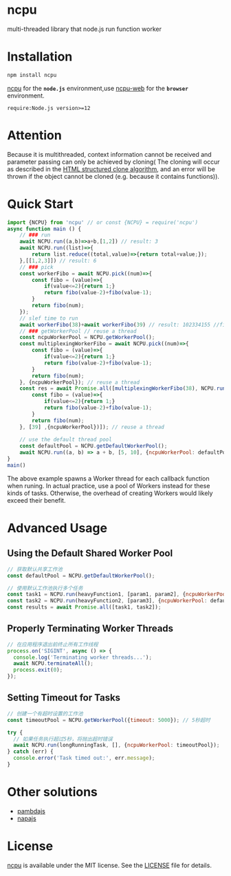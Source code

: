 # ncpu
multi-threaded library that node.js run function worker

# Installation 
```sh
npm install ncpu
```
[ncpu](https://github.com/zy445566/ncpu) for the **`node.js`** environment,use [ncpu-web](https://github.com/zy445566/ncpu-web) for the **`browser`** environment.


`require:Node.js version>=12`


# Attention
Because it is multithreaded, context information cannot be received and parameter passing can only be achieved by cloning(
The cloning will occur as described in the [HTML structured clone algorithm](https://developer.mozilla.org/en-US/docs/Web/API/Web_Workers_API/Structured_clone_algorithm), and an error will be thrown if the object cannot be cloned (e.g. because it contains functions)).

# Quick Start
```js
import {NCPU} from 'ncpu' // or const {NCPU} = require('ncpu')
async function main () {
    // ### run
    await NCPU.run((a,b)=>a+b,[1,2]) // result: 3
    await NCPU.run((list)=>{
        return list.reduce((total,value)=>{return total+value;});
    },[[1,2,3]]) // result: 6
    // ### pick
    const workerFibo = await NCPU.pick((num)=>{
        const fibo = (value)=>{
            if(value<=2){return 1;}
            return fibo(value-2)+fibo(value-1);
        }
        return fibo(num);
    });
    // slef time to run
    await workerFibo(38)+await workerFibo(39) // result: 102334155 //fibo(40)
    // ### getWorkerPool // reuse a thread
    const ncpuWorkerPool = NCPU.getWorkerPool(); 
    const multiplexingWorkerFibo = await NCPU.pick((num)=>{
        const fibo = (value)=>{
            if(value<=2){return 1;}
            return fibo(value-2)+fibo(value-1);
        }
        return fibo(num);
    }, {ncpuWorkerPool}); // reuse a thread
    const res = await Promise.all([multiplexingWorkerFibo(38), NCPU.run((num)=>{
        const fibo = (value)=>{
            if(value<=2){return 1;}
            return fibo(value-2)+fibo(value-1);
        }
        return fibo(num);
    }, [39] ,{ncpuWorkerPool})]); // reuse a thread
    
    // use the default thread pool
    const defaultPool = NCPU.getDefaultWorkerPool();
    await NCPU.run((a, b) => a + b, [5, 10], {ncpuWorkerPool: defaultPool}); // result: 15
}
main()
```
The above example spawns a Worker thread for each callback function when runing. In actual practice, use a pool of Workers instead for these kinds of tasks. Otherwise, the overhead of creating Workers would likely exceed their benefit.

# Advanced Usage

## Using the Default Shared Worker Pool

```js
// 获取默认共享工作池
const defaultPool = NCPU.getDefaultWorkerPool();

// 使用默认工作池执行多个任务
const task1 = NCPU.run(heavyFunction1, [param1, param2], {ncpuWorkerPool: defaultPool});
const task2 = NCPU.run(heavyFunction2, [param3], {ncpuWorkerPool: defaultPool});
const results = await Promise.all([task1, task2]);
```

## Properly Terminating Worker Threads

```js
// 在应用程序退出前终止所有工作线程
process.on('SIGINT', async () => {
  console.log('Terminating worker threads...');
  await NCPU.terminateAll();
  process.exit(0);
});
```

## Setting Timeout for Tasks

```js
// 创建一个有超时设置的工作池
const timeoutPool = NCPU.getWorkerPool({timeout: 5000}); // 5秒超时

try {
  // 如果任务执行超过5秒，将抛出超时错误
  await NCPU.run(longRunningTask, [], {ncpuWorkerPool: timeoutPool});
} catch (err) {
  console.error('Task timed out:', err.message);
}
```

# Other solutions
* [pambdajs](https://github.com/tim-hub/pambdajs)
* [napajs](https://github.com/microsoft/napajs)

# License
[ncpu](https://github.com/zy445566/ncpu) is available under the MIT license. See the [LICENSE](https://github.com/zy445566/ncpu/blob/master/LICENSE) file for details.
